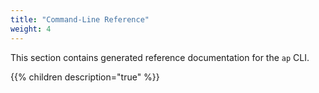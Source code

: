 ```yaml
---
title: "Command-Line Reference"
weight: 4
---
```


This section contains generated reference documentation for the `ap` CLI.

{{% children description="true" %}}

